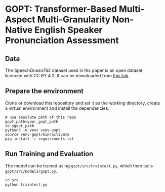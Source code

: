 # GOPT: Transformer-Based Multi-Aspect Multi-Granularity Non-Native English Speaker Pronunciation Assessment

## Data
The SpeechOcean762 dataset used in ths paper is an open dataset licenced with CC BY 4.0. It can be downloaded from [this link](https://www.openslr.org/101).

## Prepare the environment
Clone or download this repository and set it as the working directory, create a virtual environment and install the dependencies.

```
# use absolute path of this repo
gopt_path=your_gopt_path
cd $gopt_path
python3 -m venv venv-gopt
source venv-gopt/bin/activate
pip install -r requirements.txt 
```

## Run Training and Evaluation
The model can be trained using ``gopt/src/traintest.py``, which then calls ``gopt/src/models/gopt.py``.
```sh
cd src
python traintest.py
```